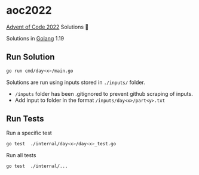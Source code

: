 # aoc2022

[Advent of Code 2022](https://adventofcode.com/2022/) Solutions 🎄

Solutions in [Golang](https://go.dev) 1.19

## Run Solution

```sh
go run cmd/day<x>/main.go 
```

Solutions are run using inputs stored in `./inputs/` folder. 
- `/inputs` folder has been .gitignored to prevent github scraping of inputs.
- Add input to folder in the format `/inputs/day<x>/part<y>.txt`

## Run Tests

Run a specific test
```sh
go test  ./internal/day<x>/day<x>_test.go
```


Run all tests
```sh
go test  ./internal/... 
```


